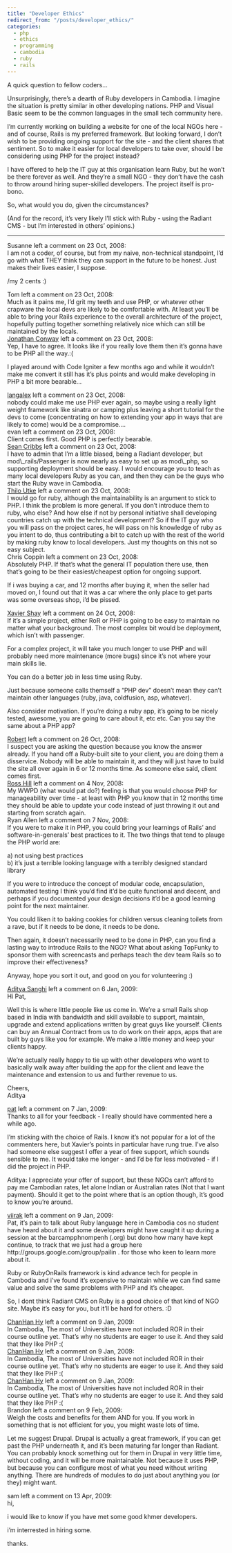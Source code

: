 ```yaml
---
title: "Developer Ethics"
redirect_from: "/posts/developer_ethics/"
categories:
  - php
  - ethics
  - programming
  - cambodia
  - ruby
  - rails
---
```

A quick question to fellow coders…

Unsurprisingly, there’s a dearth of Ruby developers in Cambodia. I
imagine the situation is pretty similar in other developing nations. PHP
and Visual Basic seem to be the common languages in the small tech
community here.

I’m currently working on building a website for one of the local NGOs
here - and of course, Rails is my preferred framework. But looking
forward, I don’t wish to be providing ongoing support for the site - and
the client shares that sentiment. So to make it easier for local
developers to take over, should I be considering using PHP for the
project instead?

I have offered to help the IT guy at this organisation learn Ruby, but
he won’t be there forever as well. And they’re a small NGO - they don’t
have the cash to throw around hiring super-skilled developers. The
project itself is pro-bono.

So, what would you do, given the circumstances?

(And for the record, it’s very likely I’ll stick with Ruby - using the
Radiant CMS - but I’m interested in others’ opinions.)

------------------------------------------------------------------------

<div class="comments">
<div class="comment-author">
Susanne left a comment on 23 Oct, 2008:</div>

<div class="comment" markdown="1">
I am not a coder, of course, but from my naive, non-technical
standpoint, I’d go with what THEY think they can support in the future
to be honest. Just makes their lives easier, I suppose.

/my 2 cents :)

</div>
<div class="comment-author">
Tom left a comment on 23 Oct, 2008:</div>

<div class="comment" markdown="1">
Much as it pains me, I’d grit my teeth and use PHP, or whatever other
crapware the local devs are likely to be comfortable with. At least
you’ll be able to bring your Rails experience to the overall
architecture of the project, hopefully putting together something
relatively nice which can still be maintained by the locals.

</div>
<div class="comment-author">
<a href="http://www.jaikoo.com">Jonathan Conway</a> left a comment on 23
Oct, 2008:</div>

<div class="comment" markdown="1">
Yep, I have to agree. It looks like if you really love them then it’s
gonna have to be PHP all the way.:(

I played around with Code Igniter a few months ago and while it wouldn’t
make me convert it still has it’s plus points and would make developing
in PHP a bit more bearable…

</div>
<div class="comment-author">
<a href="http://doingtext.com">langalex</a> left a comment on 23 Oct,
2008:</div>

<div class="comment" markdown="1">
nobody could make me use PHP ever again, so maybe using a really light
weight framework like sinatra or camping plus leaving a short tutorial
for the devs to come (concentrating on how to extending your app in ways
that are likely to come) would be a compromise….

</div>
<div class="comment-author">
evan left a comment on 23 Oct, 2008:</div>

<div class="comment" markdown="1">
Client comes first. Good PHP is perfectly bearable.

</div>
<div class="comment-author">
<a href="http://seancribbs.com">Sean Cribbs</a> left a comment on 23
Oct, 2008:</div>

<div class="comment" markdown="1">
I have to admin that I’m a little biased, being a Radiant developer, but
mod\_rails/Passenger is now nearly as easy to set up as mod\_php, so
supporting deployment should be easy. I would encourage you to teach as
many local developers Ruby as you can, and then they can be the guys who
start the Ruby wave in Cambodia.

</div>
<div class="comment-author">
<a href="http://upstream-berlin.com">Thilo Utke</a> left a comment on 23
Oct, 2008:</div>

<div class="comment" markdown="1">
I would go for ruby, although the maintainability is an argument to
stick to PHP. I think the problem is more general. If you don’t
introduce them to ruby, who else? And how else if not by personal
initiative shall developing countries catch up with the technical
development? So if the IT guy who you will pass on the project cares, he
will pass on his knowledge of ruby as you intent to do, thus
contributing a bit to catch up with the rest of the world by making ruby
know to local developers.  
Just my thoughts on this not so easy subject.

</div>
<div class="comment-author">
Chris Coppin left a comment on 23 Oct, 2008:</div>

<div class="comment" markdown="1">
Absolutely PHP. If that’s what the general IT population there use, then
that’s going to be their easiest/cheapest option for ongoing support.

If i was buying a car, and 12 months after buying it, when the seller
had moved on, I found out that it was a car where the only place to get
parts was some overseas shop, i’d be pissed.

</div>
<div class="comment-author">
<a href="http://rhnh.net">Xavier Shay</a> left a comment on 24 Oct,
2008:</div>

<div class="comment" markdown="1">
If it’s a simple project, either RoR or PHP is going to be easy to
maintain no matter what your background. The most complex bit would be
deployment, which isn’t with passenger.

For a complex project, it will take you much longer to use PHP and will
probably need more maintenance (more bugs) since it’s not where your
main skills lie.

You can do a better job in less time using Ruby.

Just because someone calls themself a “PHP dev” doesn’t mean they can’t
maintain other languages (ruby, java, coldfusion, asp, whatever).

Also consider motivation. If you’re doing a ruby app, it’s going to be
nicely tested, awesome, you are going to care about it, etc etc. Can you
say the same about a PHP app?

</div>
<div class="comment-author">
<a href="http://www.k4media.com">Robert</a> left a comment on 26 Oct,
2008:</div>

<div class="comment" markdown="1">
I suspect you are asking the question because you know the answer
already. If you hand off a Ruby-built site to your client, you are doing
them a disservice. Nobody will be able to maintain it, and they will
just have to build the site all over again in 6 or 12 months time. As
someone else said, client comes first.

</div>
<div class="comment-author">
<a href="http://www.rosshill.com.au">Ross Hill</a> left a comment on 4
Nov, 2008:</div>

<div class="comment" markdown="1">
My WWPD (what would pat do?) feeling is that you would choose PHP for
manageability over time - at least with PHP you know that in 12 months
time they should be able to update your code instead of just throwing it
out and starting from scratch again.

</div>
<div class="comment-author">
Ryan Allen left a comment on 7 Nov, 2008:</div>

<div class="comment" markdown="1">
If you were to make it in PHP, you could bring your learnings of Rails’
and software-in-generals’ best practices to it. The two things that tend
to plauge the PHP world are:

a) not using best practices  
b) it’s just a terrible looking language with a terribly designed
standard library

If you were to introduce the concept of modular code, encapsulation,
automated testing I think you’d find it’d be quite functional and
decent, and perhaps if you documented your design decisions it’d be a
good learning point for the next maintainer.

You could liken it to baking cookies for children versus cleaning
toilets from a rave, but if it needs to be done, it needs to be done.

Then again, it doesn’t necessarily need to be done in PHP, can you find
a lasting way to introduce Rails to the NGO? What about asking TopFunky
to sponsor them with screencasts and perhaps teach the dev team Rails so
to improve their effectiveness?

Anyway, hope you sort it out, and good on you for volunteering :)

</div>
<div class="comment-author">
<a href="http://risingsuntech.net">Aditya Sanghi</a> left a comment on 6
Jan, 2009:</div>

<div class="comment" markdown="1">
Hi Pat,

Well this is where little people like us come in. We’re a small Rails
shop based in India with bandwidth and skill available to support,
maintain, upgrade and extend applications written by great guys like
yourself. Clients can buy an Annual Contract from us to do work on their
apps, apps that are built by guys like you for example. We make a little
money and keep your clients happy.

We’re actually really happy to tie up with other developers who want to
basically walk away after building the app for the client and leave the
maintenance and extension to us and further revenue to us.

Cheers,  
Aditya

</div>
<div class="comment-author">
<a href="http://freelancing-gods.com">pat</a> left a comment on 7 Jan,
2009:</div>

<div class="comment" markdown="1">
Thanks to all for your feedback - I really should have commented here a
while ago.

I’m sticking with the choice of Rails. I know it’s not popular for a lot
of the commenters here, but Xavier’s points in particular have rung
true. I’ve also had someone else suggest I offer a year of free support,
which sounds sensible to me. It would take me longer - and I’d be far
less motivated - if I did the project in PHP.

Aditya: I appreciate your offer of support, but these NGOs can’t afford
to pay me Cambodian rates, let alone Indian or Australian rates (Not
that I want payment). Should it get to the point where that is an option
though, it’s good to know you’re around.

</div>
<div class="comment-author">
<a href="http://viirak.com">viirak</a> left a comment on 9 Jan,
2009:</div>

<div class="comment" markdown="1">
Pat, it’s pain to talk about Ruby language here in Cambodia cos no
student have heard about it and some developers might have caught it up
during a session at the barcampphnompenh (.org) but dono how many have
kept continue, to track that we just had a group here
http://groups.google.com/group/pailin . for those who keen to learn more
about it.

Ruby or RubyOnRails framework is kind advance tech for people in
Cambodia and i’ve found it’s expensive to maintain while we can find
same value and solve the same problems with PHP and it’s cheaper.

So, I dont think Radiant CMS on Ruby is a good choice of that kind of
NGO site. Maybe it’s easy for you, but it’ll be hard for others. :D

</div>
<div class="comment-author">
<a href="http://han4u.blogspot.com">ChanHan Hy</a> left a comment on 9
Jan, 2009:</div>

<div class="comment" markdown="1">
In Cambodia, The most of Universities have not included ROR in their
course outline yet. That’s why no students are eager to use it.  
And they said that they like PHP :(

</div>
<div class="comment-author">
<a href="http://han4u.blogspot.com">ChanHan Hy</a> left a comment on 9
Jan, 2009:</div>

<div class="comment" markdown="1">
In Cambodia, The most of Universities have not included ROR in their
course outline yet. That’s why no students are eager to use it.  
And they said that they like PHP :(

</div>
<div class="comment-author">
<a href="http://han4u.blogspot.com">ChanHan Hy</a> left a comment on 9
Jan, 2009:</div>

<div class="comment" markdown="1">
In Cambodia, The most of Universities have not included ROR in their
course outline yet. That’s why no students are eager to use it.  
And they said that they like PHP :(

</div>
<div class="comment-author">
Brandon left a comment on 9 Feb, 2009:</div>

<div class="comment" markdown="1">
Weigh the costs and benefits for them AND for you. If you work in
something that is not efficient for you, you might waste lots of time.

Let me suggest Drupal. Drupal is actually a great framework, if you can
get past the PHP underneath it, and it’s been maturing far longer than
Radiant. You can probably knock something out for them in Drupal in very
little time, without coding, and it will be more maintainable. Not
because it uses PHP, but because you can configure most of what you need
without writing anything. There are hundreds of modules to do just about
anything you (or they) might want.

</div>
<div class="comment-author">
sam left a comment on 13 Apr, 2009:</div>

<div class="comment" markdown="1">
hi,

i would like to know if you have met some good khmer developers.

i’m interrested in hiring some.

thanks.

</div>
</div>

